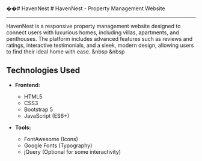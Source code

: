 ��#   H a v e n N e s t 
 
 # HavenNest - Property Management Website

--------------------------------------------------------------------------------------------------------------------
HavenNest is a responsive property management website designed to connect users with luxurious homes, including villas, apartments, and penthouses. The platform includes advanced features such as reviews and ratings, interactive testimonials, and a sleek, modern design, allowing users to find their ideal home with ease.
&nbsp
&nbsp
## Technologies Used

- **Frontend:**
  - HTML5
  - CSS3
  - Bootstrap 5
  - JavaScript (ES6+)
  
- **Tools:**
  - FontAwesome (Icons)
  - Google Fonts (Typography)
  - jQuery (Optional for some interactivity)
